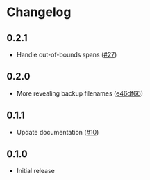 # Changelog

## 0.2.1

- Handle out-of-bounds spans ([#27](https://github.com/smoelius/rewriter/pull/27))

## 0.2.0

- More revealing backup filenames ([e46df66](https://github.com/smoelius/rewriter/commit/e46df662673861c909161aa1524fcb3bbb2f1a0c))

## 0.1.1

- Update documentation ([#10](https://github.com/smoelius/rewriter/pull/10))

## 0.1.0

- Initial release
